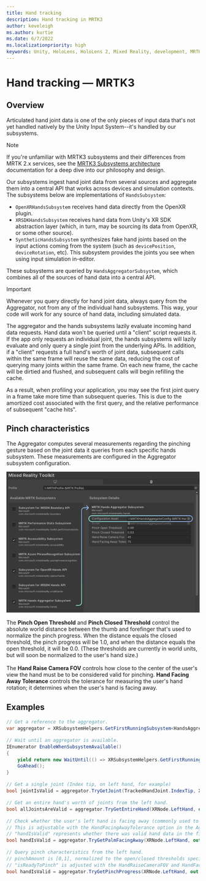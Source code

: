 ```yaml
---
title: Hand tracking
description: Hand tracking in MRTK3
author: keveleigh
ms.author: kurtie
ms.date: 6/7/2022
ms.localizationpriority: high
keywords: Unity, HoloLens, HoloLens 2, Mixed Reality, development, MRTK3, Mixed Reality Toolkit, hand tracking
---
```


# Hand tracking &#8212; MRTK3

## Overview

Articulated hand joint data is one of the only pieces of input data that's not yet handled natively by the Unity Input System--it's handled by our subsystems.

> [!NOTE]
> If you're unfamiliar with MRTK3 subsystems and their differences from MRTK 2.x services, see the [MRTK3 Subsystems architecture](../../../mrtk3-overview/architecture/subsystems.md) documentation for a deep dive into our philosophy and design.

Our subsystems ingest hand joint data from several sources and aggregate them into a central API that works across devices and simulation contexts. The subsystems below are implementations of  `HandsSubsystem`:

- `OpenXRHandsSubsystem` receives hand data directly from the OpenXR plugin.
- `XRSDKHandsSubsystem` receives hand data from Unity's XR SDK abstraction layer (which, in turn, may be sourcing its data from OpenXR, or some other source).
- `SyntheticHandsSubsystem` synthesizes fake hand joints based on the input actions coming from the system (such as `devicePosition`, `deviceRotation`, etc). This subsystem provides the joints you see when using input simulation in-editor.

These subsystems are queried by `HandsAggregatorSubsystem`, which combines all of the sources of hand data into a central API.

> [!IMPORTANT]
> Whenever you query directly for hand joint data, always query from the Aggregator, not from any of the individual hand subsystems. This way, your code will work for any source of hand data, including simulated data.

The aggregator and the hands subsystems lazily evaluate incoming hand data requests. Hand data won't be queried until a "client" script requests it. If the app only requests an individual joint, the hands subsystems will lazily evaluate and only query a single joint from the underlying APIs. In addition, if a "client" requests a full hand's worth of joint data, subsequent calls within the same frame will reuse the same data, reducing the cost of querying many joints within the same frame. On each new frame, the cache will be dirtied and flushed, and subsequent calls will begin refilling the cache.

As a result, when profiling your application, you may see the first joint query in a frame take more time than subsequent queries. This is due to the amortized cost associated with the first query, and the relative performance of subsequent "cache hits".

## Pinch characteristics

The Aggregator computes several measurements regarding the pinching gesture based on the joint data it queries from each specific hands subsystem. These measurements are configured in the Aggregator subsystem configuration.

![Hands Aggregator subsystem configuration](../../../mrtk3-overview/architecture/images/configuration.png)

The <b>Pinch Open Threshold</b> and <b>Pinch Closed Threshold</b> control the absolute world distance between the thumb and forefinger that's used to normalize the pinch progress. When the distance equals the closed threshold, the pinch progress will be 1.0, and when the distance equals the open threshold, it will be 0.0. (These thresholds are currently in world units, but will soon be normalized to the user's hand size.)<br><br>The <b>Hand Raise Camera FOV</b> controls how close to the center of the user's view the hand must be to be considered valid for pinching. <b>Hand Facing Away Tolerance</b> controls the tolerance for measuring the user's hand rotation; it determines when the user's hand is facing away.

## Examples

```C#
// Get a reference to the aggregator.
var aggregator = XRSubsystemHelpers.GetFirstRunningSubsystem<HandsAggregatorSubsystem>();
```

```C#
// Wait until an aggregator is available.
IEnumerator EnableWhenSubsystemAvailable()
{
    yield return new WaitUntil(() => XRSubsystemHelpers.GetFirstRunningSubsystem<HandsAggregatorSubsystem>() != null);
    GoAhead();
}
```

```C#
// Get a single joint (Index tip, on left hand, for example)
bool jointIsValid = aggregator.TryGetJoint(TrackedHandJoint.IndexTip, XRNode.LeftHand, out HandJointPose jointPose);
```

```C#
// Get an entire hand's worth of joints from the left hand.
bool allJointsAreValid = aggregator.TryGetEntireHand(XRNode.LeftHand, out IReadOnlyList<HandJointPose> joints)
```

```C#
// Check whether the user's left hand is facing away (commonly used to check "aim" intent)
// This is adjustable with the HandFacingAwayTolerance option in the Aggregator configuration.
// "handIsValid" represents whether there was valid hand data in the first place!
bool handIsValid = aggregator.TryGetPalmFacingAway(XRNode.LeftHand, out bool isLeftPalmFacingAway)
```

```C#
// Query pinch characteristics from the left hand.
// pinchAmount is [0,1], normalized to the open/closed thresholds specified in the Aggregator configuration.
// "isReadyToPinch" is adjusted with the HandRaiseCameraFOV and HandFacingAwayTolerance settings in the configuration.
bool handIsValid = aggregator.TryGetPinchProgress(XRNode.LeftHand, out bool isReadyToPinch, out bool isPinching, out float pinchAmount)
```
